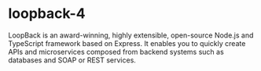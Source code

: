 # loopback-4
LoopBack is an award-winning, highly extensible, open-source Node.js and TypeScript framework based on Express. It enables you to quickly create APIs and microservices composed from backend systems such as databases and SOAP or REST services.
